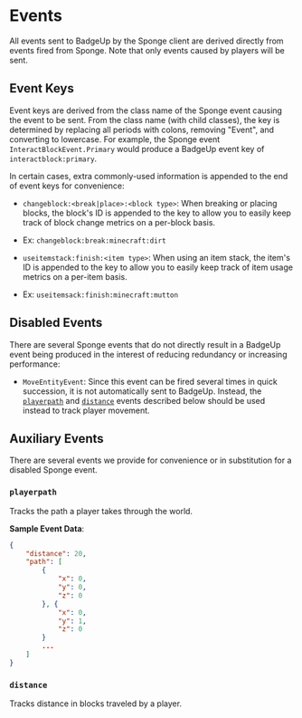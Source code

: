 # Events

All events sent to BadgeUp by the Sponge client are derived directly from events fired from Sponge. Note that only events caused by players will be sent.

## Event Keys

Event keys are derived from the class name of the Sponge event causing the event to be sent. From the class name (with child classes), the key is determined by replacing all periods with colons, removing "Event", and converting to lowercase. For example, the Sponge event `InteractBlockEvent.Primary` would produce a BadgeUp event key of `interactblock:primary`.

In certain cases, extra commonly-used information is appended to the end of event keys for convenience:

 * `changeblock:<break|place>:<block type>`: When breaking or placing blocks, the block's ID is appended to the key to allow you to easily keep track of block change metrics on a per-block basis.
  - Ex: `changeblock:break:minecraft:dirt`
 * `useitemstack:finish:<item type>`: When using an item stack, the item's ID is appended to the key to allow you to easily keep track of item usage metrics on a per-item basis.
  - Ex: `useitemsack:finish:minecraft:mutton`

## Disabled Events

There are several Sponge events that do not directly result in a BadgeUp event being produced in the interest of reducing redundancy or increasing performance:

* `MoveEntityEvent`: Since this event can be fired several times in quick succession, it is not automatically sent to BadgeUp. Instead, the [`playerpath`](#-playerpath-) and [`distance`](#-distance-) events described below should be used instead to track player movement.

## Auxiliary Events

There are several events we provide for convenience or in substitution for a disabled Sponge event.

### `playerpath`

Tracks the path a player takes through the world.

**Sample Event Data**:

``` json
{
    "distance": 20,
    "path": [
        {
            "x": 0,
            "y": 0,
            "z": 0
        }, {
            "x": 0,
            "y": 1,
            "z": 0
        }
        ...
    ]
}
```

### `distance`

Tracks distance in blocks traveled by a player.
